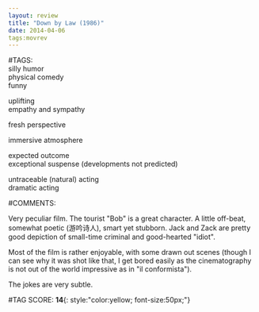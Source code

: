 ```yaml
---  
layout: review  
title: "Down by Law (1986)"  
date: 2014-04-06  
tags:movrev  
---  
```

  
#TAGS:  
silly humor  
physical comedy  
funny  
  
uplifting  
empathy and sympathy  
  
fresh perspective  
  
immersive atmosphere  
  
expected outcome  
exceptional suspense (developments not predicted)  
  
untraceable (natural) acting  
dramatic acting  
  
#COMMENTS:  
  
Very peculiar film. The tourist "Bob" is a great character. A little off-beat, somewhat poetic (游吟诗人), smart yet stubborn. Jack and Zack are pretty good depiction of small-time criminal and good-hearted "idiot".  
  
Most of the film is rather enjoyable, with some drawn out scenes (though I can see why it was shot like that, I get bored easily as the cinematography is not out of the world impressive as in "il conformista").  
  
The jokes are very subtle.  
  
  
  
  
  
#TAG SCORE: **14**{: style:"color:yellow; font-size:50px;"}  

